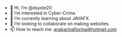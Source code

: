 - 👋 Hi, I’m @dsyste20
- 👀 I’m interested in Cyber-Crime.
- 🌱 I’m currently learning about JAVAFX.
- 💞️ I’m looking to collaborate on making websites.
- 📫 How to reach me: anakarinafiorina@hotmail.com

<!---
dsyste20/dsyste20 is a ✨ special ✨ repository because its `README.md` (this file) appears on your GitHub profile.
You can click the Preview link to take a look at your changes.
--->
